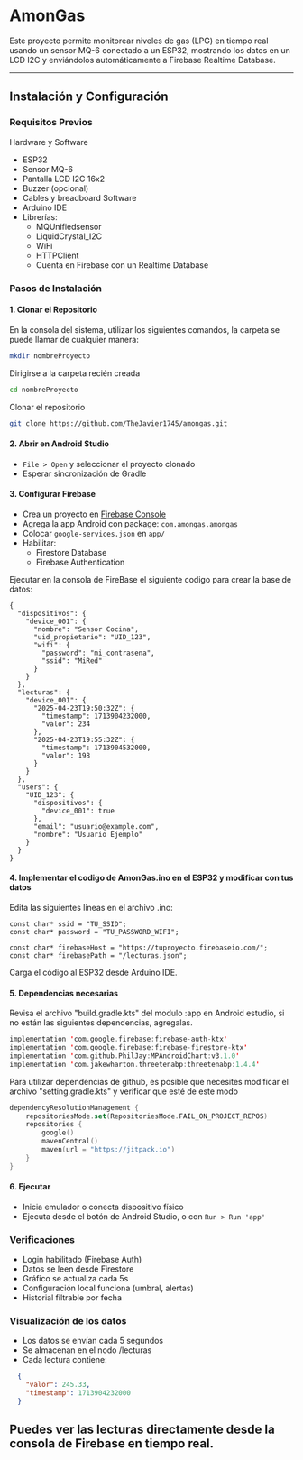 # AmonGas

Este proyecto permite monitorear niveles de gas (LPG) en tiempo real usando un sensor MQ-6 conectado a un ESP32, mostrando los datos en un LCD I2C y enviándolos automáticamente a Firebase Realtime Database.

---

## Instalación y Configuración

### Requisitos Previos
Hardware y Software
- ESP32
- Sensor MQ-6
- Pantalla LCD I2C 16x2
- Buzzer (opcional)
- Cables y breadboard
Software
- Arduino IDE
- Librerías:
    + MQUnifiedsensor
    + LiquidCrystal_I2C
    + WiFi
    + HTTPClient
    + Cuenta en Firebase con un Realtime Database
### Pasos de Instalación

#### 1. Clonar el Repositorio
En la consola del sistema, utilizar los siguientes comandos, la carpeta se puede llamar de cualquier manera: 
```bash
mkdir nombreProyecto
```
Dirigirse a la carpeta recién creada
```bash
cd nombreProyecto
```
Clonar el repositorio
```bash
git clone https://github.com/TheJavier1745/amongas.git
```

#### 2. Abrir en Android Studio
- `File > Open` y seleccionar el proyecto clonado
- Esperar sincronización de Gradle

#### 3. Configurar Firebase
- Crea un proyecto en [Firebase Console](https://console.firebase.google.com)
- Agrega la app Android con package: `com.amongas.amongas`
- Colocar `google-services.json` en `app/`
- Habilitar:
  - Firestore Database
  - Firebase Authentication

 Ejecutar en la consola de FireBase el siguiente codigo para crear la base de datos:
```Firebase
{
  "dispositivos": {
    "device_001": {
      "nombre": "Sensor Cocina",
      "uid_propietario": "UID_123",
      "wifi": {
        "password": "mi_contrasena",
        "ssid": "MiRed"
      }
    }
  },
  "lecturas": {
    "device_001": {
      "2025-04-23T19:50:32Z": {
        "timestamp": 1713904232000,
        "valor": 234
      },
      "2025-04-23T19:55:32Z": {
        "timestamp": 1713904532000,
        "valor": 198
      }
    }
  },
  "users": {
    "UID_123": {
      "dispositivos": {
        "device_001": true
      },
      "email": "usuario@example.com",
      "nombre": "Usuario Ejemplo"
    }
  }
}
```
 
#### 4. Implementar el codigo de AmonGas.ino en el ESP32 y modificar con tus datos
Edita las siguientes líneas en el archivo .ino:
```Arduino IDE
const char* ssid = "TU_SSID";
const char* password = "TU_PASSWORD_WIFI";

const char* firebaseHost = "https://tuproyecto.firebaseio.com/";
const char* firebasePath = "/lecturas.json";
```

Carga el código al ESP32 desde Arduino IDE.

#### 5. Dependencias necesarias
Revisa el archivo "build.gradle.kts" del modulo :app en Android estudio, si no están las siguientes dependencias, agregalas.
```kotlin
implementation 'com.google.firebase:firebase-auth-ktx'
implementation 'com.google.firebase:firebase-firestore-ktx'
implementation 'com.github.PhilJay:MPAndroidChart:v3.1.0'
implementation 'com.jakewharton.threetenabp:threetenabp:1.4.4'
```
Para utilizar dependencias de github, es posible que necesites modificar el archivo "setting.gradle.kts" y verificar que esté de este modo
```kotlin
dependencyResolutionManagement {
    repositoriesMode.set(RepositoriesMode.FAIL_ON_PROJECT_REPOS)
    repositories {
        google()
        mavenCentral()
        maven(url = "https://jitpack.io")
    }
}
```

#### 6. Ejecutar
- Inicia emulador o conecta dispositivo físico
- Ejecuta desde el botón de Android Studio, o con `Run > Run 'app'`

### Verificaciones
- Login habilitado (Firebase Auth)
- Datos se leen desde Firestore
- Gráfico se actualiza cada 5s
- Configuración local funciona (umbral, alertas)
- Historial filtrable por fecha

### Visualización de los datos
- Los datos se envían cada 5 segundos
- Se almacenan en el nodo /lecturas
- Cada lectura contiene:
```json
  {
    "valor": 245.33,
    "timestamp": 1713904232000
  }
```

Puedes ver las lecturas directamente desde la consola de Firebase en tiempo real.
---
